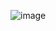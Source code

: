 ![image](https://github.com/QAVshivtsev/Docker/assets/159697104/5d8fe2ee-0d4b-4db5-8319-5e27e165ba4a)

